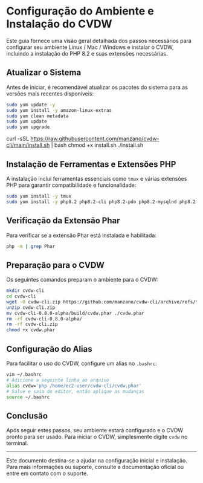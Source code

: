 # Configuração do Ambiente e Instalação do CVDW

Este guia fornece uma visão geral detalhada dos passos necessários para configurar seu ambiente Linux / Mac / Windows e instalar o CVDW, incluindo a instalação do PHP 8.2 e suas extensões necessárias.

## Atualizar o Sistema

Antes de iniciar, é recomendável atualizar os pacotes do sistema para as versões mais recentes disponíveis:

```bash
sudo yum update -y
sudo yum install -y amazon-linux-extras
sudo yum clean metadata
sudo yum update
sudo yum upgrade
```

curl -sSL https://raw.githubusercontent.com/manzano/cvdw-cli/main/install.sh | bash
chmod +x install.sh
./install.sh

## Instalação de Ferramentas e Extensões PHP

A instalação inclui ferramentas essenciais como `tmux` e várias extensões PHP para garantir compatibilidade e funcionalidade:

```bash
sudo yum install -y tmux
sudo yum install -y php8.2 php8.2-cli php8.2-pdo php8.2-mysqlnd php8.2-pgsql
```

## Verificação da Extensão Phar

Para verificar se a extensão Phar está instalada e habilitada:

```bash
php -m | grep Phar
```

## Preparação para o CVDW

Os seguintes comandos preparam o ambiente para o CVDW:

```bash
mkdir cvdw-cli
cd cvdw-cli
wget -O cvdw-cli.zip https://github.com/manzano/cvdw-cli/archive/refs/tags/v0.8.0-alpha.zip
unzip cvdw-cli.zip
mv cvdw-cli-0.8.0-alpha/build/cvdw.phar ./cvdw.phar
rm -rf cvdw-cli-0.8.0-alpha/
rm -rf cvdw-cli.zip
chmod +x cvdw.phar
```

## Configuração do Alias

Para facilitar o uso do CVDW, configure um alias no `.bashrc`:

```bash
vim ~/.bashrc
# Adicione a seguinte linha ao arquivo
alias cvdw='php /home/ec2-user/cvdw-cli/cvdw.phar'
# Salve e saia do editor, então aplique as mudanças
source ~/.bashrc
```

## Conclusão

Após seguir estes passos, seu ambiente estará configurado e o CVDW pronto para ser usado. Para iniciar o CVDW, simplesmente digite `cvdw` no terminal.

---

Este documento destina-se a ajudar na configuração inicial e instalação. Para mais informações ou suporte, consulte a documentação oficial ou entre em contato com o suporte.
